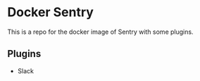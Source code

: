 # Docker Sentry

This is a repo for the docker image of Sentry with some plugins.


## Plugins

* Slack